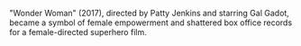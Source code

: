 "Wonder Woman" (2017), directed by Patty Jenkins and starring Gal Gadot, became a symbol of female empowerment and shattered box office records for a female-directed superhero film.
